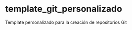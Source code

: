 template_git_personalizado
==========================

Template personalizado para la creación de repositorios Git
